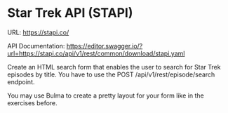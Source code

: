 Star Trek API (STAPI)
======================

URL: https://stapi.co/

API Documentation: https://editor.swagger.io/?url=https://stapi.co/api/v1/rest/common/download/stapi.yaml

Create an HTML search form that enables the user to search for Star Trek episodes by title. You have to use the POST /api/v1/rest/episode/search endpoint.

You may use Bulma to create a pretty layout for your form like in the exercises before.